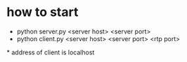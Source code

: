 # how to start

* python server.py \<server host\> \<server port\>
* python client.py \<server host\> \<server port\> \<rtp port\>


\* address of client is localhost

